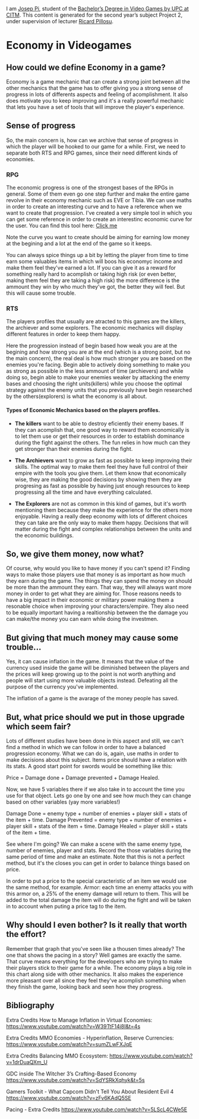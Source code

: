 
I am [Josep Pi](<https://www.linkedin.com/in/josep-serra-409431146>), student of the [Bachelor’s Degree in Video Games by UPC at CITM](<https://www.citm.upc.edu/ing/estudis/graus-videojocs/>). This content is generated for the second year’s subject Project 2, under supervision of lecturer [Ricard Pillosu](<https://es.linkedin.com/in/ricardpillosu>).

# Economy in Videogames
## How could we define Economy in a game?
Economy is a game mechanic that can create a strong joint between all the other mechanics that the game has to offer giving you a strong sense of progress in lots of differents aspects and feeling of acomplishment. It also does motivate you to keep improving and it's a really powerful mechanic that lets you have a set of tools that will improve the player's experience.

## Sense of progress
So, the main concern is, how can we archive that sense of progress in which the player will be hooked to our game for a while. First, we need to separate both RTS and RPG games, since their need different kinds of economies. 

### RPG
The economic progress is one of the strongest bases of the RPGs in general. Some of them even go one step further and make the entire game revolve in their economy mechanic such as EVE or Tibia.
We can use maths in order to create an interesting curve and to have a reference when we want to create that progression. 
I've created a very simple tool in which you can get some reference in order to create an interestinc economic curve for the user.
You can find this tool here: [Click me](https://docs.google.com/spreadsheets/d/10UDd0ExogH29ZdufqrceJjp1WT0-Bghc0ELqBsWkkNU/edit#gid=0)

Note the curve you want to create should be aiming for earning low money at the begining and a lot at the end of the game so it keeps.

You can always spice things up a bit by letting the player from time to time earn some valuables items in which will boos his economyc income and make them feel they've earned a lot. If you can give it as a reward for something really hard to acomplish or taking high risk (or even better, making them feel they are taking a high risk) the more difference is the ammount they win by who much they've got, the better they will feel. But this will cause some trouble.

### RTS
The players profiles that usually are atracted to this games are the killers, the archiever and some explorers. The economic mechanics will display different features in order to keep them happy. 

Here the progression instead of begin based how weak you are at the begining and how strong you are at the end (which is a strong point, but no the main concern), the real deal is how much stronger you are based on the enemies you're facing. Begin able to actively doing something to make you as strong as possible in the less ammount of time (archievers) and while doing so, begin able to make your enemies weaker by attacking the enemy bases and choosing the right units(killers) while you choose the optimal strategy against the enemy units that you previously have begin researched by the others(explorers) is what the economy is all about.

#### Types of Economic Mechanics based on the players profiles.
* **The killers** want to be able to destroy eficiently their enemy bases. If they can acomplish that, one good way to reward them economically is to let them use or get their resources in order to establish dominance during the fight against the others. The fun relies in how much can they get stronger than their enemies during the fight.

* **The Archievers** want to grow as fast as possible to keep improving their skills. The optimal way to make them feel they have full control of their empire with the tools you give them. Let them know that economically wise, they are making the good decisions by showing them they are progresing as fast as possible by having just enough resources to keep progressing all the time and have everything calculated.

* **The Explorers** are not as common in this kind of games, but it's worth mentioning them because they make the experience for the others more enjoyable. Having a really deep economy with lots of different choices they can take are the only way to make them happy. Decisions that will matter during the fight and complex relationships between the units and the economic buildings.

## So, we give them money, now what?
Of course, why would you like to have money if you can't spend it? Finding ways to make those players use that money is as important as how much they earn during the game. The things they can spend the money on should be more than the ammount they earn. That way, they will always want more money in order to get what they are aiming for. Those reasons needs to have a big impact in their economic or military power making them a resonable choice when improving your characters/empire. They also need to be equally important having a realtionship between the the damage you can make/the money you can earn while doing the investmen.

## But giving that much money may cause some trouble...
Yes, it can cause inflation in the game. It means that the value of the currency used inside the game will be diminished between the players and the prices will keep growing up to the point is not worth anything and people will start using more valuable objects instead. Defeating all the purpose of the currency you've implemented.

The inflation of a game is the avarage of the money people has saved.

## But, what price should we put in those upgrade which seem fair?
Lots of different studies have been done in this aspect and still, we can't find a method in which we can follow in order to have a balanced progression economy. What we can do is, again, use maths in order to make decisions about this subject. Items price should have a relation with its stats. A good start point for swords would be something like this:

Price = Damage done + Damage prevented + Damage Healed.

Now, we have 5 variables there if we also take in to account the time you use for that object. Lets go one by one and see how much they can change based on other variables (yay more variables!)

Damage Done = enemy type + number of enemies + player skill + stats of the item + time.
Damage Prevented = enemy type + number of enemies + player skill + stats of the item + time.
Damage Healed = player skill + stats of the item + time.

See where I'm going? We can make a scene with the same enemy type, number of enemies, player and stats. Record the those variables during the same period of time and make an estimate. Note that this is not a perfect method, but it's the closes you can get in order to balance things based on price.

In order to put a price to the special caracteristic of an item we would use the same method, for example. Armor: each time an enemy attacks you with this armor on, a 25% of the enemy damage will return to them. This will be added to the total damage the item will do during the fight and will be taken in to account when puting a price tag to the item.

## Why should I even bother? Is it really that worth the effort?
Remember that graph that you've seen like a thousen times already? The one that shows the pacing in a story? Well games are exactly the same. That curve means everything for the developers who are trying to make their players stick to their game for a while. The economy plays a big role in this chart along side with other mechanics. It also makes the experience more pleasant over all since they feel they've acomplish something when they finish the game, looking back and seen how they progress.

## Bibliography
Extra Credits How to Manage Inflation in Virtual Economies: https://www.youtube.com/watch?v=W39TtF14i8I&t=4s

Extra Credits MMO Economies - Hyperinflation, Reserve Currencies:
https://www.youtube.com/watch?v=sumZLwFXJqE

Extra Credits Balancing MMO Ecosystem:
https://www.youtube.com/watch?v=1drDuaQXm_U

GDC inside The Witcher 3’s Crafting-Based Economy
https://www.youtube.com/watch?v=SdYSRkXqhyk&t=5s

Gamers Toolkit - What Capcom Didn't Tell You About Resident Evil 4
https://www.youtube.com/watch?v=zFv6KAdQ5SE

Pacing - Extra Credits
https://www.youtube.com/watch?v=5LScL4CWe5E

